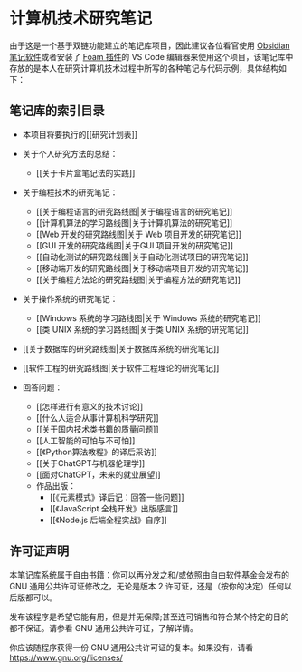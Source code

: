 # 计算机技术研究笔记

由于这是一个基于双链功能建立的笔记库项目，因此建议各位看官使用 [Obsidian 笔记软件](https://obsidian.md/)或者安装了 [Foam 插件](https://foambubble.github.io/foam/)的 VS Code 编辑器来使用这个项目，该笔记库中存放的是本人在研究计算机技术过程中所写的各种笔记与代码示例，具体结构如下：

## 笔记库的索引目录

- 本项目将要执行的[[研究计划表]]

- 关于个人研究方法的总结：
  - [[关于卡片盒笔记法的实践]]

- 关于编程技术的研究笔记：
  - [[关于编程语言的研究路线图|关于编程语言的研究笔记]]
  - [[计算机算法的学习路线图|关于计算机算法的研究笔记]]
  - [[Web 开发的研究路线图|关于 Web 项目开发的研究笔记]]
  - [[GUI 开发的研究路线图|关于GUI 项目开发的研究笔记]]
  - [[自动化测试的研究路线图|关于自动化测试项目的研究笔记]]
  - [[移动端开发的研究路线图|关于移动端项目开发的研究笔记]]
  - [[关于编程方法论的研究路线图|关于编程方法的研究笔记]]

- 关于操作系统的研究笔记：
  - [[Windows 系统的学习路线图|关于 Windows 系统的研究笔记]]
  - [[类 UNIX 系统的学习路线图|关于类 UNIX 系统的研究笔记]]

- [[关于数据库的研究路线图|关于数据库系统的研究笔记]]
- [[软件工程的研究路线图|关于软件工程理论的研究笔记]]

- 回答问题：
  - [[怎样进行有意义的技术讨论]]
  - [[什么人适合从事计算机科学研究]]
  - [[关于国内技术类书籍的质量问题]]
  - [[人工智能的可怕与不可怕]]
  - [[《Python算法教程》的译后采访]]
  - [[关于ChatGPT与机器伦理学]]
  - [[面对ChatGPT，未来的就业展望]]
  - 作品出版：
    - [[《元素模式》译后记：回答一些问题]]
    - [[《JavaScript 全栈开发》出版感言]]
    - [[《Node.js 后端全程实战》自序]]

## 许可证声明

本笔记库系统属于自由书籍：你可以再分发之和/或依照由自由软件基金会发布的 GNU 通用公共许可证修改之，无论是版本 2 许可证，还是（按你的决定）任何以后版都可以。

发布该程序是希望它能有用，但是并无保障;甚至连可销售和符合某个特定的目的都不保证。请参看 GNU 通用公共许可证，了解详情。

你应该随程序获得一份 GNU 通用公共许可证的复本。如果没有，请看 <https://www.gnu.org/licenses/>

